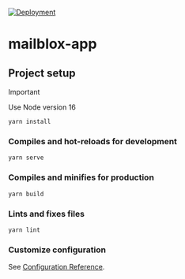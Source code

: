 [![Deployment](https://github.com/Simon-Drohsen/Mailblox/actions/workflows/deployment.yml/badge.svg?branch=main)](https://github.com/Simon-Drohsen/Mailblox/actions/workflows/deployment.yml)
# mailblox-app

## Project setup
> [!IMPORTANT]
> Use Node version 16
```
yarn install
```

### Compiles and hot-reloads for development
```
yarn serve
```

### Compiles and minifies for production
```
yarn build
```

### Lints and fixes files
```
yarn lint
```

### Customize configuration
See [Configuration Reference](https://cli.vuejs.org/config/).
